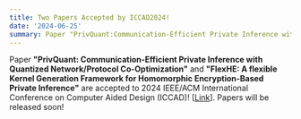 ```yaml
---
title: Two Papers Accepted by ICCAD2024!
date: '2024-06-25'
summary: Paper "PrivQuant:Communication-Efficient Private Inference with Quantized Network/Protocol Co-Optimization" and "FlexHE:A flexible Kernel Generation Framework for Homomorphic Encryption-Based Private Inference" are accepted to ICCAD2024!
---
```


Paper **"PrivQuant: Communication-Efficient Private Inference with Quantized Network/Protocol Co-Optimization"** and **"FlexHE: A flexible Kernel Generation Framework for Homomorphic Encryption-Based Private Inference"** are accepted to 2024 IEEE/ACM International Conference on Computer Aided Design (ICCAD)! [[Link](https://2024.iccad.com/accepted-papers)]. Papers will be released soon!
